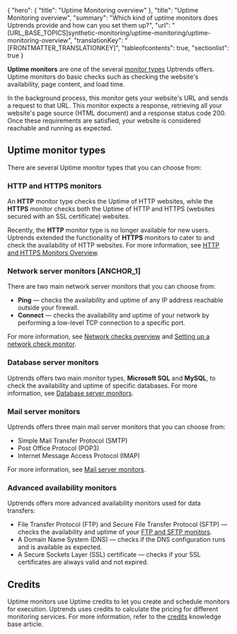 {
  "hero": {
    "title": "Uptime Monitoring overview"
  },
  "title": "Uptime Monitoring overview",
  "summary": "Which kind of uptime monitors does Uptrends provide and how can you set them up?",
  "url": "[URL_BASE_TOPICS]synthetic-monitoring/uptime-monitoring/uptime-monitoring-overview",
  "translationKey": "[FRONTMATTER_TRANSLATIONKEY]",
  "tableofcontents": true,
  "sectionlist": true
}

**Uptime monitors** are one of the several [monitor types]([LINK_URL_1]) Uptrends offers. Uptime monitors do basic checks such as checking the website's availability, page content, and load time.

In the background process, this monitor gets your website's URL and sends a request to that URL. This monitor expects a response, retrieving all your website's page source (HTML document) and a response status code 200. Once these requirements are satisfied, your website is considered reachable and running as expected.

## Uptime monitor types

There are several Uptime monitor types that you can choose from:

### HTTP and HTTPS monitors

An **HTTP** monitor type checks the Uptime of HTTP websites, while the **HTTPS** monitor checks both the Uptime of HTTP and HTTPS (websites secured with an SSL certificate) websites. 

Recently, the **HTTP** monitor type is no longer available for new users. Uptrends extended the functionality of **HTTPS** monitors to cater to and check the availability of HTTP websites. For more information, see [HTTP and HTTPS Monitors Overview]([LINK_URL_2]).

### Network server monitors [ANCHOR_1]

There are two main network server monitors that you can choose from:

- **Ping**  — checks the availability and uptime of any IP address reachable outside your firewall.  
- **Connect**  — checks the availability and uptime of your network by performing a low-level TCP connection to a specific port.

For more information, see [Network checks overview]([LINK_URL_3]) and [Setting up a network check monitor]([LINK_URL_4]).

### Database server monitors

Uptrends offers two main monitor types, **Microsoft SQL** and **MySQL**, to check the availability and uptime of specific databases. For more information, see [Database server monitors]([LINK_URL_5]).

### Mail server monitors

Uptrends offers three main mail server monitors that you can choose from:

- Simple Mail Transfer Protocol (SMTP)
- Post Office Protocol (POP3)
- Internet Message Access Protocol (IMAP)

For more information, see [Mail server monitors]([LINK_URL_6]).

### Advanced availability monitors

Uptrends offers more advanced availability monitors used for data transfers:

- File Transfer Protocol (FTP) and Secure File Transfer Protocol (SFTP) — checks the availability and uptime of your [FTP and SFTP monitors]([LINK_URL_7]).
- A Domain Name System (DNS) — checks if the DNS configuration runs and is available as expected.
- A Secure Sockets Layer (SSL) certificate — checks if your SSL certificates are always valid and not expired.

## Credits

Uptime monitors use Uptime credits to let you create and schedule monitors for execution. Uptrends uses credits to calculate the pricing for different monitoring services. For more information, refer to the [credits]([LINK_URL_8]) knowledge base article.